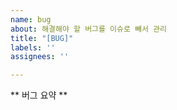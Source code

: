 ```yaml
---
name: bug
about: 해결해야 할 버그를 이슈로 빼서 관리
title: "[BUG]"
labels: ''
assignees: ''

---
```


** 버그 요약 **
